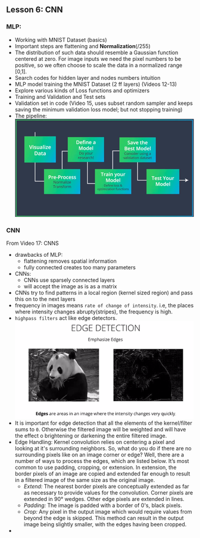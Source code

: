 ## Lesson 6: CNN

### MLP:
- Working with MNIST Dataset (basics)
- Important steps are flattening and **Normalization**(/255)
- The distribution of such data should resemble a Gaussian function centered at zero. For image inputs we need the pixel numbers to be positive, so we often choose to scale the data in a normalized range [0,1].
- Search codes for hidden layer and nodes numbers intuition
- MLP model training the MNIST Dataset (2 ff layers) (Videos 12-13)
- Explore various kinds of Loss functions and optimizers
- Training and Validation and Test sets
- Validation set in code (Video 15, uses subset random sampler and keeps saving the minimum validation loss model; but not stopping training)
- The pipeline:
![image classification pipeline](images/mlp.png)


### CNN
From Video 17: CNNS
- drawbacks of MLP: 
	- flattening removes spatial information
	- fully connected creates too many parameters
- CNNs:
	- CNNs use sparsely connected layers
	- will accept the image as is as a matrix
- CNNs try to find patterns in a local region (kernel sized region) and pass this on to the next layers
- frequency in images means `rate of change of intensity`. i.e, the places where intensity changes abrupty(stripes), the frequency is high.
- `highpass filters` act like edge detectors.
![highpass filter](images/highpass.png)
- It is important for edge detection that all the elements of the kernel/filter sums to `0`. Otherwise the filtered image will be weighted and will have the effect o brightening or darkening the entire filtered image.
- Edge Handling: Kernel convolution relies on centering a pixel and looking at it's surrounding neighbors. So, what do you do if there are no surrounding pixels like on an image corner or edge? Well, there are a number of ways to process the edges, which are listed below. It’s most common to use padding, cropping, or extension. In extension, the border pixels of an image are copied and extended far enough to result in a filtered image of the same size as the original image.
	- _Extend:_ The nearest border pixels are conceptually extended as far as necessary to provide values for the convolution. Corner pixels are extended in 90° wedges. Other edge pixels are extended in lines.
	- _Padding:_ The image is padded with a border of 0's, black pixels.
	- _Crop:_ Any pixel in the output image which would require values from beyond the edge is skipped. This method can result in the output image being slightly smaller, with the edges having been cropped.
- 
